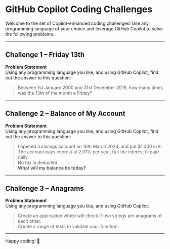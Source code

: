 # GitHub Copilot Coding Challenges

Welcome to the set of Copilot-enhanced coding challenges! Use any programming language of your choice and leverage GitHub Copilot to solve the following problems.

---

## Challenge 1 – Friday 13th

**Problem Statement**  
Using any programming language you like, and using GitHub Copilot, find out the answer to this question:

> Between 1st January 2000 and 31st December 2019, how many times was the 13th of the month a Friday?

---

## Challenge 2 – Balance of My Account

**Problem Statement**  
Using any programming language you like, and using GitHub Copilot, find out the answer to this question:

> I opened a savings account on 16th March 2024, and put $1,000 in it.  
> The account pays interest at 2.01% per year, but the interest is paid daily.  
> No tax is deducted.  
> **What will my balance be today?**

---

## Challenge 3 – Anagrams

**Problem Statement**  
Using any programming language you like, and using GitHub Copilot:

> Create an application which will check if two strings are anagrams of each other.  
> Create a range of tests to validate your function.

---

Happy coding! 🚀
